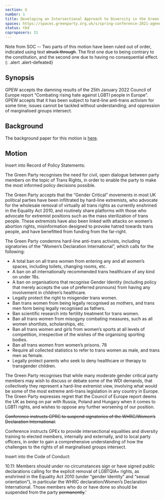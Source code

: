 ```yaml
---
section: G
number: 1
title: Developing an Intersectional Approach to Diversity in the Green Party
spaces: https://spaces.greenparty.org.uk/s/spring-conference-2021-agenda-forum2/?contentId=78245
status: tbd
coproposers: 31
---
```

Note from SOC -- Two parts of this motion have been ruled out of
order, indicated using text ~~struck through~~. The
first one due to being contrary to the constitution, and
the second one due to having no consequential effect.
{: .alert .alert-defeated}

## Synopsis

GPEW accepts the damning results of the 25th January
2022 Council of Europe report “Combating rising hate
against LGBTI people in Europe”. GPEW accepts that it has
been subject to hard-line anti-trans activism for some
time; issues cannot be tackled without understanding; and
oppression of marginalised groups intersect.

## Background

The background paper for this motion is
[here](https://tinyurl.com/intersectional-approach).

## Motion

Insert into Record of Policy Statements:

The Green Party recognises the need for civil, open
dialogue between party members on the topic of Trans
Rights, in order to enable the party to make the most
informed policy decisions possible.

The Green Party accepts that the “Gender Critical”
movements in most UK political parties have been
infiltrated by hard-line extremists, who advocate for the
wholesale removal of virtually all trans rights as currently
enshrined in the Equality Act 2010, and routinely share
platforms with those who advocate for extremist positions
such as the mass sterilization of trans people. These
extremists have also been linked with attacks on women’s
abortion rights, misinformation designed to provoke hatred
towards trans people, and have benefitted from funding
from the far-right.

The Green Party condemns hard-line anti-trans activists,
including signatories of the “Women’s Declaration
International”, which calls for the following:

* A total ban on all trans women from entering any
and all women’s spaces, including toilets,
changing rooms, etc.
* A ban on all internationally recommended trans
healthcare of any kind on under 18s.
* A ban on organisations that recognise Gender
Identity (including policy that merely accepts the
use of preferred pronouns) from having any
involvement in children’s healthcare.
* Legally protect the right to misgender trans
women.
* Ban trans women from being legally recognised as
mothers, and trans men form being legally
recognised as fathers.
* Ban scientific research into fertility treatment for
trans women.
* Ban all trans women from misogyny combating
measures, such as all women shortlists,
scholarships, etc.
* Ban all trans women and girls from women’s
sports at all levels of competition, irrespective of
the wishes of the organising sporting bodies.
* Ban all trans women from women’s prisons.
78
* Require all collected statistics to refer to trans
women as male, and trans men as female.
* Legally protect parents who seek to deny
healthcare or therapy to transgender children.

The Green Party recognises that while many moderate
gender critical party members may wish to discuss or
debate some of the WDI demands, that collectively they
represent a hard-line extremist view, involving what would
be some of the most extreme anti-trans legislation in any
country in Europe. The Green Party expresses regret that
the Council of Europe report deems the UK as being on par
with Russia, Poland and Hungary when it comes to LGBTI
rights, and wishes to oppose any further worsening of our
position.


~~Conference instructs GPRC to suspend
signatories of the WHRC/Women’s Declaration
International.~~

Conference instructs GPEx to provide intersectional
equalities and diversity training to elected members,
internally and externally, and to local party officers, in order
to gain a comprehensive understanding of how the
challenges to the rights of all marginalised groups intersect.

Insert into the Code of Conduct:

10.11: Members should under no circumstances sign or
have signed public declarations calling for the explicit
removal of LGBTQIA+ rights, as enshrined in the Equality
Act 2010 (under “gender Identity” and “sexual
orientation”), in particular the WHRC declaration/Women’s
Declaration International. Those members who do or have
done so should be suspended from the party ~~permanently~~.'
